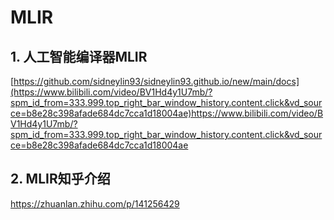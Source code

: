 # MLIR
## 1. 人工智能编译器MLIR
[https://github.com/sidneylin93/sidneylin93.github.io/new/main/docs](https://www.bilibili.com/video/BV1Hd4y1U7mb/?spm_id_from=333.999.top_right_bar_window_history.content.click&vd_source=b8e28c398afade684dc7cca1d18004ae)https://www.bilibili.com/video/BV1Hd4y1U7mb/?spm_id_from=333.999.top_right_bar_window_history.content.click&vd_source=b8e28c398afade684dc7cca1d18004ae

## 2. MLIR知乎介绍
https://zhuanlan.zhihu.com/p/141256429
